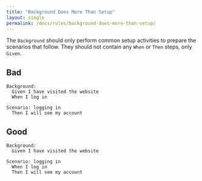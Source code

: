 ```yaml
---
title: "Background Does More Than Setup"
layout: single
permalink: /docs/rules/background-does-more-than-setup/
---
```


The `Background` should only perform common setup activities to prepare the scenarios that follow. They should not contain any `When` or `Then` steps, only `Given`.

## Bad

```gherkin
Background:
  Given I have visited the website
  When I log in

Scenario: logging in
  Then I will see my account
```

## Good
```gherkin
Background:
  Given I have visited the website

Scenario: logging in
  When I log in
  Then I will see my account
```
